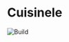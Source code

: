 # Cuisinele
![Build](https://github.com/Axiomatic314/Cuisinele/actions/workflows/gradle.yml/badge.svg)
